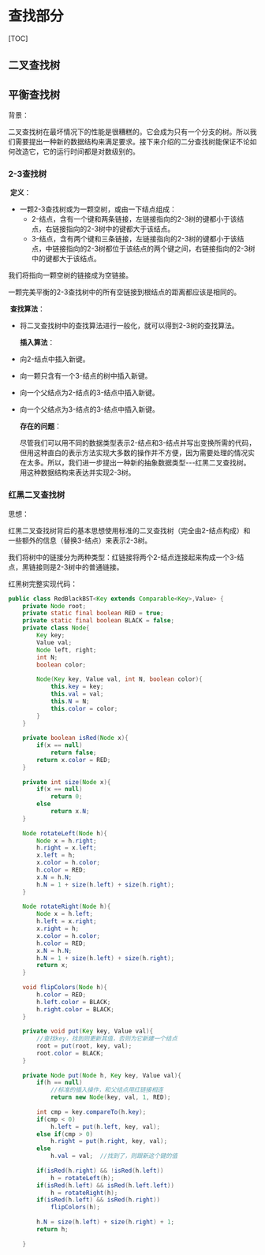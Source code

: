 # 查找部分

[TOC]

## 二叉查找树



## 平衡查找树

背景：

​	二叉查找树在最坏情况下的性能是很糟糕的。它会成为只有一个分支的树。所以我们需要提出一种新的数据结构来满足要求。接下来介绍的二分查找树能保证不论如何改造它，它的运行时间都是对数级别的。

### 2-3查找树

​	**定义**：

- 一颗2-3查找树或为一颗空树，或由一下结点组成：
  - 2-结点，含有一个键和两条链接，左链接指向的2-3树的键都小于该结点，右链接指向的2-3树中的键都大于该结点。
  - 3-结点，含有两个键和三条链接，左链接指向的2-3树的键都小于该结点，中链接指向的2-3树都位于该结点的两个键之间，右链接指向的2-3树中的键都大于该结点。

我们将指向一颗空树的链接成为空链接。

一颗完美平衡的2-3查找树中的所有空链接到根结点的距离都应该是相同的。

​	**查找算法**：

- 将二叉查找树中的查找算法进行一般化，就可以得到2-3树的查找算法。

  **插入算法**：

- 向2-结点中插入新键。

- 向一颗只含有一个3-结点的树中插入新键。

- 向一个父结点为2-结点的3-结点中插入新键。

- 向一个父结点为3-结点的3-结点中插入新键。

  **存在的问题**：

  	尽管我们可以用不同的数据类型表示2-结点和3-结点并写出变换所需的代码，但用这种直白的表示方法实现大多数的操作并不方便，因为需要处理的情况实在太多。所以，我们进一步提出一种新的抽象数据类型---红黑二叉查找树。用这种数据结构来表达并实现2-3树。

### 红黑二叉查找树

思想：

​	红黑二叉查找树背后的基本思想使用标准的二叉查找树（完全由2-结点构成）和一些额外的信息（替换3-结点）来表示2-3树。

​	我们将树中的链接分为两种类型：红链接将两个2-结点连接起来构成一个3-结点，黑链接则是2-3树中的普通链接。

红黑树完整实现代码：

```java
public class RedBlackBST<Key extends Comparable<Key>,Value> {
	private Node root;
	private static final boolean RED = true;
	private static final boolean BLACK = false;
	private class Node{
		Key key;
		Value val;
		Node left, right;
		int N;
		boolean color;
		
		Node(Key key, Value val, int N, boolean color){
			this.key = key;
			this.val = val;
			this.N = N;
			this.color = color;
		}
	}
	
	private boolean isRed(Node x){
		if(x == null)
			return false;
		return x.color = RED;
	}
	
	private int size(Node x){
		if(x == null)
			return 0;
		else
			return x.N;
	}
	
	Node rotateLeft(Node h){
		Node x = h.right;
		h.right = x.left;
		x.left = h;
		x.color = h.color;
		h.color = RED;
		x.N = h.N;
		h.N = 1 + size(h.left) + size(h.right);
	}
	
	Node rotateRight(Node h){
		Node x = h.left;
		h.left = x.right;
		x.right = h;
		x.color = h.color;
		h.color = RED;
		x.N = h.N;
		h.N = 1 + size(h.left) + size(h.right);
		return x;
	}
	
	void flipColors(Node h){
		h.color = RED;
		h.left.color = BLACK;
		h.right.color = BLACK;
	}
	
	private void put(Key key, Value val){
		//查找key，找到则更新其值，否则为它新建一个结点
		root = put(root, key, val);
		root.color = BLACK;
	}
	
	private Node put(Node h, Key key, Value val){
		if(h == null)
			//标准的插入操作，和父结点用红链接相连
			return new Node(key, val, 1, RED);
		
		int cmp = key.compareTo(h.key);
		if(cmp < 0)
			h.left = put(h.left, key, val);
		else if(cmp > 0)
			h.right = put(h.right, key, val);
		else
			h.val = val;  //找到了，则跟新这个键的值
		
		if(isRed(h.right) && !isRed(h.left))
			h = rotateLeft(h);
		if(isRed(h.left) && isRed(h.left.left))
			h = rotateRight(h);
		if(isRed(h.left) && isRed(h.right))
			flipColors(h);
		
		h.N = size(h.left) + size(h.right) + 1;
		return h;
		
	}
	

```



  ​

